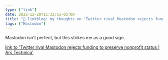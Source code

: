 ```yaml
---
type: ["link"]
date: 2022-12-28T11:32:51-05:00
title: "🔗 linkblog: my thoughts on 'Twitter rival Mastodon rejects funding to preserve nonprofit status | Ars Technica'"
tags: ["Mastodon"]
---
```

Mastodon isn't perfect, but this strikes me as a good sign.  
 

[link to 'Twitter rival Mastodon rejects funding to preserve nonprofit status | Ars Technica'](https://arstechnica.com/tech-policy/2022/12/twitter-rival-mastodon-rejects-funding-to-preserve-nonprofit-status/)
